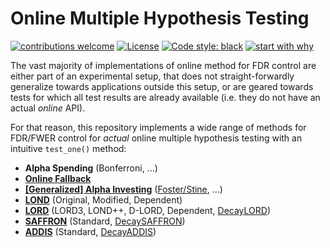 # Online Multiple Hypothesis Testing

[![contributions welcome](https://img.shields.io/badge/contributions-welcome-brightgreen.svg?style=flat)](https://github.com/OliverHennhoefer/online-fdr/issues)
[![License](https://img.shields.io/badge/License-BSD_3--Clause-blue.svg)](https://opensource.org/licenses/BSD-3-Clause)
[![Code style: black](https://img.shields.io/badge/code_style-black-black)](https://github.com/psf/black)
[![start with why](https://img.shields.io/badge/start%20with-why%3F-brightgreen.svg?style=flat)](https://www.ncbi.nlm.nih.gov/pmc/articles/PMC7615519/)

The vast majority of implementations of online method for FDR control are either part of an experimental setup, that does
not straight-forwardly generalize towards applications outside this setup, or are geared towards tests for which all test
results are already available (i.e. they do not have an actual _online_ API).

For that reason, this repository implements a wide range of methods for FDR/FWER control for _actual_ online multiple
hypothesis testing with an intuitive `test_one()` method:

- **Alpha Spending** (Bonferroni, ...)
- [**Online Fallback**](https://journals.sagepub.com/doi/abs/10.1177/0962280220983381)
- **[[Generalized] Alpha Investing](https://www.jstor.org/stable/24774568)** ([Foster/Stine](http://deanfoster.net/research/edc.pdf), ...)
- [**LOND**](https://proceedings.neurips.cc/paper/2017/file/7f018eb7b301a66658931cb8a93fd6e8-Paper.pdf) (Original, Modified, Dependent)
- [**LORD**](https://projecteuclid.org/journals/annals-of-statistics/volume-46/issue-2/Online-rules-for-control-of-false-discovery-rate-and-false/10.1214/17-AOS1559.full) (LORD3, LOND++, D-LORD, Dependent, [DecayLORD](https://papers.nips.cc/paper_files/paper/2021/file/def130d0b67eb38b7a8f4e7121ed432c-Paper.pdf))
- [**SAFFRON**](https://proceedings.mlr.press/v80/ramdas18a/ramdas18a.pdf) (Standard, [DecaySAFFRON](https://papers.nips.cc/paper_files/paper/2021/file/def130d0b67eb38b7a8f4e7121ed432c-Paper.pdf))
- [**ADDIS**](https://proceedings.neurips.cc/paper_files/paper/2019/file/1d6408264d31d453d556c60fe7d0459e-Paper.pdf) (Standard, [DecayADDIS](https://papers.nips.cc/paper_files/paper/2021/file/def130d0b67eb38b7a8f4e7121ed432c-Paper.pdf))
